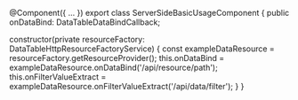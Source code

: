 @Component({
  ...
})
export class ServerSideBasicUsageComponent {
  public onDataBind: DataTableDataBindCallback<ExampleData>;
  
  constructor(private resourceFactory: DataTableHttpResourceFactoryService) {
    const exampleDataResource = resourceFactory.getResourceProvider<ExampleData>();
    this.onDataBind = exampleDataResource.onDataBind('/api/resource/path');
    this.onFilterValueExtract = exampleDataResource.onFilterValueExtract('/api/data/filter');
  }
}
